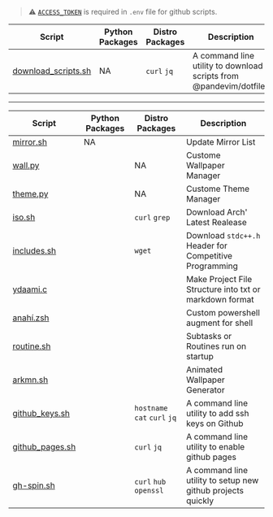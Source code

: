 > ⚠️ [`ACCESS_TOKEN`](https://github.com/settings/tokens) is required in `.env` file for github scripts.


| Script | Python Packages | Distro Packages | Description
| - | - | - | -
| [download_scripts.sh](download_scripts.sh) | NA | `curl` `jq` | A command line utility to download scripts from @pandevim/dotfiles
---
| Script | Python Packages | Distro Packages | Description
| - | - | - | -
| [mirror.sh](mirror.sh) | NA || Update Mirror List
| [wall.py](wall.py) || NA | Custome Wallpaper Manager
| [theme.py](theme.py) || NA | Custome Theme Manager
| [iso.sh](iso.sh) || `curl` `grep`| Download Arch' Latest Realease
| [includes.sh](includes.sh) || `wget` | Download `stdc++.h` Header for Competitive Programming
| [ydaami.c](ydaami.c) ||| Make Project File Structure into txt or markdown format
| [anahí.zsh](anahí.zsh) ||| Custom powershell augment for shell
| [routine.sh](routine.sh) ||| Subtasks or Routines run on startup
| [arkmn.sh](arkmn.sh) ||| Animated Wallpaper Generator
| [github_keys.sh](github_keys.sh) || `hostname` `cat` `curl` `jq` | A command line utility to add ssh keys on Github
| [github_pages.sh](github_pages.sh) || `curl` `jq` | A command line utility to enable github pages
| [gh-spin.sh](gh-spin.sh) || `curl` `hub` `openssl` | A command line utility to setup new github projects quickly



